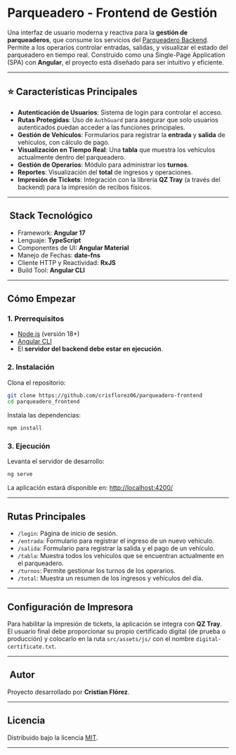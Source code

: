 # Parqueadero - Frontend de Gestión

Una interfaz de usuario moderna y reactiva para la **gestión de parqueaderos**, que consume los servicios del [Parqueadero Backend](https://github.com/crisflorez06/parqueadero-backend). Permite a los operarios controlar entradas, salidas, y visualizar el estado del parqueadero en tiempo real.
Construido como una Single-Page Application (SPA) con **Angular**, el proyecto está diseñado para ser intuitivo y eficiente.

---

## ⭐ Características Principales

*   **Autenticación de Usuarios**: Sistema de login para controlar el acceso.
*   **Rutas Protegidas**: Uso de `AuthGuard` para asegurar que solo usuarios autenticados puedan acceder a las funciones principales.
*   **Gestión de Vehículos**: Formularios para registrar la **entrada** y **salida** de vehículos, con cálculo de pago.
*   **Visualización en Tiempo Real**: Una **tabla** que muestra los vehículos actualmente dentro del parqueadero.
*   **Gestión de Operarios**: Módulo para administrar los **turnos**.
*   **Reportes**: Visualización del **total** de ingresos y operaciones.
*   **Impresión de Tickets**: Integración con la librería **QZ Tray** (a través del backend) para la impresión de recibos físicos.

---

## ️ Stack Tecnológico

*   Framework: **Angular 17**
*   Lenguaje: **TypeScript**
*   Componentes de UI: **Angular Material**
*   Manejo de Fechas: **date-fns**
*   Cliente HTTP y Reactividad: **RxJS**
*   Build Tool: **Angular CLI**

---

## Cómo Empezar

### 1. Prerrequisitos

*   [Node.js](https://nodejs.org/) (versión 18+)
*   [Angular CLI](https://angular.dev/tools/cli)
*   El **servidor del backend debe estar en ejecución**.

### 2. Instalación

Clona el repositorio:

```bash
git clone https://github.com/crisflorez06/parqueadero-frontend
cd parqueadero_frontend
```

Instala las dependencias:

```bash
npm install
```

### 3. Ejecución

Levanta el servidor de desarrollo:

```bash
ng serve
```

La aplicación estará disponible en: [http://localhost:4200/](http://localhost:4200/)

---

##  Rutas Principales

*   `/login`: Página de inicio de sesión.
*   `/entrada`: Formulario para registrar el ingreso de un nuevo vehículo.
*   `/salida`: Formulario para registrar la salida y el pago de un vehículo.
*   `/tabla`: Muestra todos los vehículos que se encuentran actualmente en el parqueadero.
*   `/turnos`: Permite gestionar los turnos de los operarios.
*   `/total`: Muestra un resumen de los ingresos y vehículos del día.

---

## Configuración de Impresora

Para habilitar la impresión de tickets, la aplicación se integra con **QZ Tray**. El usuario final debe proporcionar su propio certificado digital (de prueba o producción) y colocarlo en la ruta `src/assets/js/` con el nombre `digital-certificate.txt`.


---

## ‍ Autor

Proyecto desarrollado por **Cristian Flórez**.

---

##  Licencia

Distribuido bajo la licencia [MIT](LICENSE).

---

